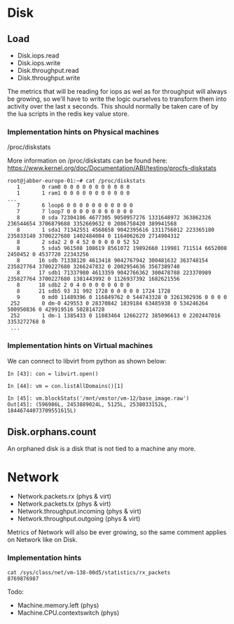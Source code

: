 # Disk

## Load

- Disk.iops.read
- Disk.iops.write
- Disk.throughput.read
- Disk.throughput.write

The metrics that will be reading for iops as wel as for throughput will always be growing, so we'll have to write the logic ourselves to transform them into activity over the last x seconds. This should normally be taken care of by the lua scripts in the redis key value store.

### Implementation hints on Physical machines

/proc/diskstats

More information on /proc/diskstats can be found here: https://www.kernel.org/doc/Documentation/ABI/testing/procfs-diskstats

```
root@jabber-europe-01:~# cat /proc/diskstats
   1       0 ram0 0 0 0 0 0 0 0 0 0 0 0
   1       1 ram1 0 0 0 0 0 0 0 0 0 0 0
...
   7       6 loop6 0 0 0 0 0 0 0 0 0 0 0
   7       7 loop7 0 0 0 0 0 0 0 0 0 0 0
   8       0 sda 72304106 4677305 9050957276 1331648972 363862326 236544654 3706879688 3352669632 0 2086758420 389941568
   8       1 sda1 71342551 4568658 9042395616 1311756012 223365180 235833140 3700227680 1402484004 0 1164062620 2714904312
   8       2 sda2 2 0 4 52 0 0 0 0 0 52 52
   8       5 sda5 961508 108619 8561072 19892660 119981 711514 6652008 2450452 0 4537720 22343256
   8      16 sdb 71338120 4613418 9042767942 300481632 363748154 235827764 3700227680 3266247832 0 2002954636 3567389740
   8      17 sdb1 71337980 4613359 9042766362 300478788 223370989 235827764 3700227680 1381443992 0 1126937392 1682621556
   8      18 sdb2 2 0 4 0 0 0 0 0 0 0 0
   8      21 sdb5 93 31 992 1728 0 0 0 0 0 1724 1728
   9       0 md0 11489396 0 116849762 0 544743328 0 3261302936 0 0 0 0
 252       0 dm-0 429553 0 28370842 1839184 63485938 0 534246264 500950836 0 429919516 502814728
 252       1 dm-1 1385433 0 11083464 12662272 385096613 0 2202447016 3353272768 0
 ...
 ```

### Implementation hints on Virtual machines

We can connect to libvirt from python as shown below:

```
In [43]: con = libvirt.open()

In [44]: vm = con.listAllDomains()[1]

In [45]: vm.blockStats('/mnt/vmstor/vm-12/base_image.raw')
Out[45]: (596986L, 2453889024L, 5125L, 2538033152L, 18446744073709551615L)
```

## Disk.orphans.count

An orphaned disk is a disk that is not tied to a machine any more.

# Network

- Network.packets.rx (phys & virt)
- Network.packets.tx (phys & virt)
- Network.throughput.incoming (phys & virt)
- Network.throughput.outgoing (phys & virt)


Metrics of Network will also be ever growing, so the same comment applies on Network like on Disk.

### Implementation hints

```
cat /sys/class/net/vm-138-00d5/statistics/rx_packets
8769876987
```

Todo:
- Machine.memory.left (phys)
- Machine.CPU.contextswitch (phys)
